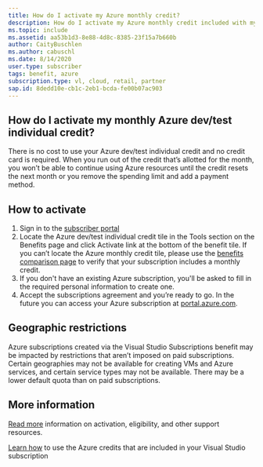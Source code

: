 ```yaml
---
title: How do I activate my Azure monthly credit?
description: How do I activate my Azure monthly credit included with my Visual Studio subscription? 
ms.topic: include
ms.assetid: aa53b1d3-8e88-4d8c-8385-23f15a7b660b
author: CaityBuschlen
ms.author: cabuschl
ms.date: 8/14/2020
user.type: subscriber
tags: benefit, azure
subscription.type: vl, cloud, retail, partner
sap.id: 8dedd10e-cb1c-2eb1-bcda-fe00b07ac903
---
```


## How do I activate my monthly Azure dev/test individual credit? 

There is no cost to use your Azure dev/test individual credit and no credit card is required. When you run out of the credit that’s allotted for the month, you won’t be able to continue using Azure resources until the credit resets the next month or you remove the spending limit and add a payment method.  

## How to activate

1. Sign in to the [subscriber portal](https://my.visualstudio.com/benefits) 
1. Locate the Azure dev/test individual credit tile in the Tools section on the Benefits page and click Activate link at the bottom of the benefit tile. If you can’t locate the Azure monthly credit tile, please use the [benefits comparison page](https://visualstudio.microsoft.com/vs/benefits/#azure?cat=visual-studio-enterprise-subscription) to verify that your subscription includes a monthly credit. 
1. If you don't have an existing Azure subscription, you'll be asked to fill in the required personal information to create one.  
1. Accept the subscriptions agreement and you’re ready to go. In the future you can access your Azure subscription at [portal.azure.com](https://portal.azure.com/). 

## Geographic restrictions 

Azure subscriptions created via the Visual Studio Subscriptions benefit may be impacted by restrictions that aren’t imposed on paid subscriptions. Certain geographies may not be available for creating VMs and Azure services, and certain service types may not be available. There may be a lower default quota than on paid subscriptions.  

## More information
[Read more](../../../vs-azure.md) information on activation, eligibility, and other support resources.  

[Learn how](https://azure.microsoft.com/pricing/member-offers/credit-for-visual-studio-subscribers/#azure-credits) to use the Azure credits that are included in your Visual Studio subscription